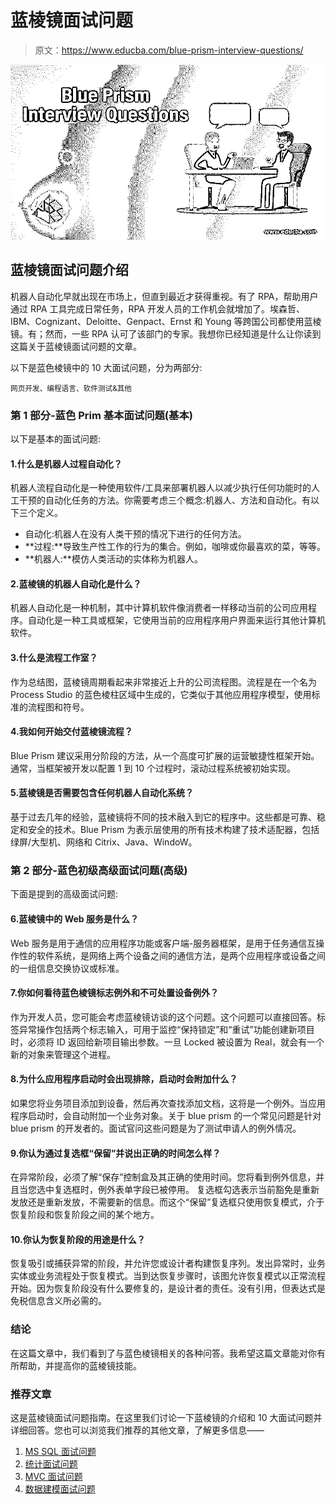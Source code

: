 # 蓝棱镜面试问题

> 原文：<https://www.educba.com/blue-prism-interview-questions/>

![Blue Prism Interview Questions](img/c481368215f89315ab629b88c09d33a0.png)



## 蓝棱镜面试问题介绍

机器人自动化早就出现在市场上，但直到最近才获得重视。有了 RPA，帮助用户通过 RPA 工具完成日常任务，RPA 开发人员的工作机会就增加了。埃森哲、IBM、Cognizant、Deloitte、Genpact、Ernst 和 Young 等跨国公司都使用蓝棱镜。有；然而，一些 RPA 认可了该部门的专家。我想你已经知道是什么让你读到这篇关于蓝棱镜面试问题的文章。

以下是蓝色棱镜中的 10 大面试问题，分为两部分:

<small>网页开发、编程语言、软件测试&其他</small>

### 第 1 部分-蓝色 Prim 基本面试问题(基本)

以下是基本的面试问题:

#### 1.什么是机器人过程自动化？

机器人流程自动化是一种使用软件/工具来部署机器人以减少执行任何功能时的人工干预的自动化任务的方法。你需要考虑三个概念:机器人、方法和自动化。有以下三个定义。

*   自动化:机器人在没有人类干预的情况下进行的任何方法。
*   **过程:**导致生产性工作的行为的集合。例如，咖啡或你最喜欢的菜，等等。
*   **机器人:**模仿人类活动的实体称为机器人。

#### 2.蓝棱镜的机器人自动化是什么？

机器人自动化是一种机制，其中计算机软件像消费者一样移动当前的公司应用程序。自动化是一种工具或框架，它使用当前的应用程序用户界面来运行其他计算机软件。

#### 3.什么是流程工作室？

作为总结图，蓝棱镜周期看起来非常接近上升的公司流程图。流程是在一个名为 Process Studio 的蓝色棱柱区域中生成的，它类似于其他应用程序模型，使用标准的流程图和符号。

#### 4.我如何开始交付蓝棱镜流程？

Blue Prism 建议采用分阶段的方法，从一个高度可扩展的运营敏捷性框架开始。通常，当框架被开发以配置 1 到 10 个过程时，滚动过程系统被初始实现。

#### 5.蓝棱镜是否需要包含任何机器人自动化系统？

基于过去几年的经验，蓝棱镜将不同的技术融入到它的程序中。这些都是可靠、稳定和安全的技术。Blue Prism 为表示层使用的所有技术构建了技术适配器，包括绿屏/大型机、网络和 Citrix、Java、WindoW。

### 第 2 部分-蓝色初级高级面试问题(高级)

下面是提到的高级面试问题:

#### 6.蓝棱镜中的 Web 服务是什么？

Web 服务是用于通信的应用程序功能或客户端-服务器框架，是用于任务通信互操作性的软件系统，是网络上两个设备之间的通信方法，是两个应用程序或设备之间的一组信息交换协议或标准。

#### 7.你如何看待蓝色棱镜标志例外和不可处置设备例外？

作为开发人员，您可能会考虑蓝棱镜访谈的这个问题。这个问题可以直接回答。标签异常操作包括两个标志输入，可用于监控“保持锁定”和“重试”功能创建新项目时，必须将 ID 返回给新项目输出参数。一旦 Locked 被设置为 Real，就会有一个新的对象来管理这个进程。

#### 8.为什么应用程序启动时会出现排除，启动时会附加什么？

如果您将业务项目添加到设备，然后再次查找添加文档，这将是一个例外。当应用程序启动时，会自动附加一个业务对象。关于 blue prism 的一个常见问题是针对 blue prism 的开发者的。面试官问这些问题是为了测试申请人的例外情况。

#### 9.你认为通过复选框“保留”并说出正确的时间怎么样？

在异常阶段，必须了解“保存”控制盒及其正确的使用时间。您将看到例外信息，并且当您选中复选框时，例外表单字段已被停用。
复选框勾选表示当前豁免是重新发放还是重新发放，不需要新的信息。而这个“保留”复选框只使用恢复模式，介于恢复阶段和恢复阶段之间的某个地方。

#### 10.你认为恢复阶段的用途是什么？

恢复吸引或捕获异常的阶段，并允许您或设计者构建恢复序列。发出异常时，业务实体或业务流程处于恢复模式。当到达恢复步骤时，该图允许恢复模式以正常流程开始。因为恢复阶段没有什么要修复的，是设计者的责任。没有引用，但表达式是免税信息含义所必需的。

### 结论

在这篇文章中，我们看到了与蓝色棱镜相关的各种问答。我希望这篇文章能对你有所帮助，并提高你的蓝棱镜技能。

### 推荐文章

这是蓝棱镜面试问题指南。在这里我们讨论一下蓝棱镜的介绍和 10 大面试问题并详细回答。您也可以浏览我们推荐的其他文章，了解更多信息——

1.  [MS SQL 面试问题](https://www.educba.com/ms-sql-interview-questions/)
2.  [统计面试问题](https://www.educba.com/statistics-interview-questions/)
3.  [MVC 面试问题](https://www.educba.com/mvc-interview-questions/)
4.  [数据建模面试问题](https://www.educba.com/data-modeling-interview-questions/)





